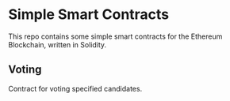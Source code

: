 # Simple Smart Contracts

This repo contains some simple smart contracts for the Ethereum Blockchain, written in Solidity.

## Voting

Contract for voting specified candidates.
